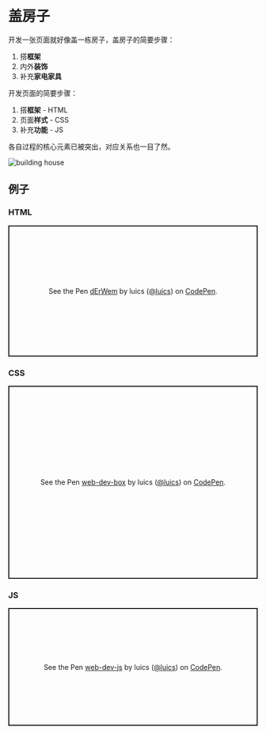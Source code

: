 # 盖房子

开发一张页面就好像盖一栋房子，盖房子的简要步骤：

1. 搭**框架**
2. 内外**装饰**
3. 补充**家电家具**

开发页面的简要步骤：

1. 搭**框架** - HTML
2. 页面**样式** - CSS
3. 补充**功能** - JS

各自过程的核心元素已被突出，对应关系也一目了然。

![building house](https://images.pexels.com/photos/534220/pexels-photo-534220.jpeg?auto=compress&cs=tinysrgb&dpr=2&h=750&w=1260)

## 例子

### HTML

<p class="codepen" data-height="265" data-theme-id="0" data-default-tab="html,result" data-user="luics" data-slug-hash="dErWem" style="height: 265px; box-sizing: border-box; display: flex; align-items: center; justify-content: center; border: 2px solid; margin: 1em 0; padding: 1em;" data-pen-title="dErWem">
  <span>See the Pen <a href="https://codepen.io/luics/pen/dErWem/">
  dErWem</a> by luics (<a href="https://codepen.io/luics">@luics</a>)
  on <a href="https://codepen.io">CodePen</a>.</span>
</p>
<script async src="https://static.codepen.io/assets/embed/ei.js"></script>

### CSS

<p class="codepen" data-height="390" data-theme-id="0" data-default-tab="css,result" data-user="luics" data-slug-hash="BKvYXp" style="height: 390px; box-sizing: border-box; display: flex; align-items: center; justify-content: center; border: 2px solid; margin: 1em 0; padding: 1em;" data-pen-title="web-dev-box">
  <span>See the Pen <a href="https://codepen.io/luics/pen/BKvYXp/">
  web-dev-box</a> by luics (<a href="https://codepen.io/luics">@luics</a>)
  on <a href="https://codepen.io">CodePen</a>.</span>
</p>
<script async src="https://static.codepen.io/assets/embed/ei.js"></script>

### JS

<p class="codepen" data-height="238" data-theme-id="0" data-default-tab="js,result" data-user="luics" data-slug-hash="QNzQeq" style="height: 238px; box-sizing: border-box; display: flex; align-items: center; justify-content: center; border: 2px solid; margin: 1em 0; padding: 1em;" data-pen-title="web-dev-js">
  <span>See the Pen <a href="https://codepen.io/luics/pen/QNzQeq/">
  web-dev-js</a> by luics (<a href="https://codepen.io/luics">@luics</a>)
  on <a href="https://codepen.io">CodePen</a>.</span>
</p>
<script async src="https://static.codepen.io/assets/embed/ei.js"></script>